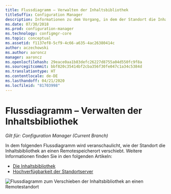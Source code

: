 ```yaml
---
title: Flussdiagramm – Verwalten der Inhaltsbibliothek
titleSuffix: Configuration Manager
description: Informationen zu dem Vorgang, in dem der Standort die Inhaltsbibliothek an einen Remotespeicherort verschiebt.
ms.date: 07/30/2018
ms.prod: configuration-manager
ms.technology: configmgr-core
ms.topic: conceptual
ms.assetid: f1137ef8-5cf9-4c66-a635-4ac26380414c
author: aczechowski
ms.author: aaroncz
manager: aaroncz
ms.openlocfilehash: 29eace0aa1b83defc26227d8755a04d550fc9f8a
ms.sourcegitcommit: bbf820c35414bf2cba356f30fe047c1a34c5384d
ms.translationtype: HT
ms.contentlocale: de-DE
ms.lasthandoff: 04/21/2020
ms.locfileid: "81703998"
---
```

# <a name="flowchart---manage-content-library"></a>Flussdiagramm – Verwalten der Inhaltsbibliothek

*Gilt für: Configuration Manager (Current Branch)*

In dem folgenden Flussdiagramm wird veranschaulicht, wie der Standort die Inhaltsbibliothek an einen Remotespeicherort verschiebt. Weitere Informationen finden Sie in den folgenden Artikeln:  
- [Die Inhaltsbibliothek](the-content-library.md)  
- [Hochverfügbarkeit der Standortserver](../../servers/deploy/configure/site-server-high-availability.md)

![Flussdiagramm zum Verschieben der Inhaltsbibliothek an einen Remotestandort](media/manage-content-library-flowchart.png)

